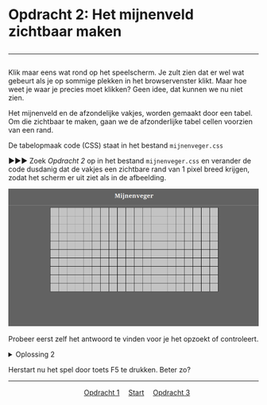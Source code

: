 # Opdracht 2: Het mijnenveld zichtbaar maken<hr>

Klik maar eens wat rond op het speelscherm. Je zult zien dat er wel wat gebeurt als je op sommige plekken in het browservenster klikt. Maar hoe weet je waar je precies moet klikken? Geen idee, dat kunnen we nu niet zien.

Het mijnenveld en de afzondelijke vakjes, worden gemaakt door een tabel. Om die zichtbaar te maken, gaan we de afzonderlijke tabel cellen voorzien van een rand.

De tabelopmaak code (CSS) staat in het bestand `mijnenveger.css`<br>

▶▶▶ Zoek *Opdracht 2* op in het bestand `mijnenveger.css` en verander de code dusdanig dat de vakjes een zichtbare rand van 1 pixel breed krijgen, zodat het scherm er uit ziet als in de afbeelding.

<img src="images/mijnenveger1_1.png" alt="drawing" width="600"/><br>
  
Probeer eerst zelf het antwoord te vinden voor je het opzoekt of controleert.

<details>
  <summary>Oplossing 2</summary>
>  #veld table td {  
    &emsp;background-color: rgb(195, 195, 195);  
    &emsp;width: 30px;  
    &emsp;min-width: 30px;  
    &emsp;height: 30px;  
    &emsp;min-height: 30px;  
    &emsp;**border: 1px solid black;**      
}  
</details>

Herstart nu het spel door toets F5 te drukken. Beter zo?

<hr>
<center>
&emsp;<a href="./mijnenveger-opdracht1.md">Opdracht 1</a>
&emsp;<a href="./Instructies.md">Start</a> 
&emsp;<a href="./mijnenveger-opdracht3.md">Opdracht 3</a>
</center>


